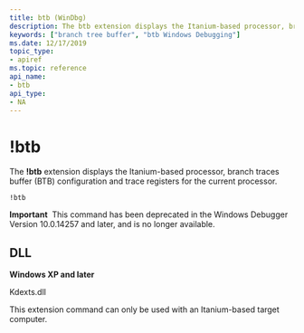 ```yaml
---
title: btb (WinDbg)
description: The btb extension displays the Itanium-based processor, branch traces buffer (BTB) configuration and trace registers for the current processor.
keywords: ["branch tree buffer", "btb Windows Debugging"]
ms.date: 12/17/2019
topic_type:
- apiref
ms.topic: reference
api_name:
- btb
api_type:
- NA
---
```


# !btb


The **!btb** extension displays the Itanium-based processor, branch traces buffer (BTB) configuration and trace registers for the current processor.

```dbgcmd
!btb
```

**Important**  This command has been deprecated in the Windows Debugger Version 10.0.14257 and later, and is no longer available.

 

## DLL

<p><strong>Windows XP and later</strong></p>
<p>Kdexts.dll</p></td>

This extension command can only be used with an Itanium-based target computer.

